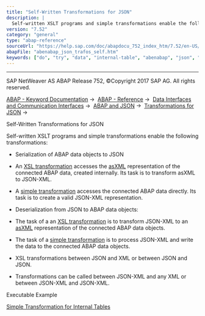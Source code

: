 ```yaml
---
title: "Self-Written Transformations for JSON"
description: |
  Self-written XSLT programs and simple transformations enable the following transformations: -   Serialization of ABAP data objects to JSON -   An XSL transformation(https://help.sap.com/doc/abapdocu_752_index_htm/7.52/en-US/abenabap_xslt.htm) accesses the asXML(https://help.sap.com/doc/abapdocu_
version: "7.52"
category: "general"
type: "abap-reference"
sourceUrl: "https://help.sap.com/doc/abapdocu_752_index_htm/7.52/en-US/abenabap_json_trafos_self.htm"
abapFile: "abenabap_json_trafos_self.htm"
keywords: ["do", "try", "data", "internal-table", "abenabap", "json", "trafos", "self"]
---
```


* * *

SAP NetWeaver AS ABAP Release 752, ©Copyright 2017 SAP AG. All rights reserved.

[ABAP - Keyword Documentation](https://help.sap.com/doc/abapdocu_752_index_htm/7.52/en-US/abenabap.htm) →  [ABAP - Reference](https://help.sap.com/doc/abapdocu_752_index_htm/7.52/en-US/abenabap_reference.htm) →  [Data Interfaces and Communication Interfaces](https://help.sap.com/doc/abapdocu_752_index_htm/7.52/en-US/abenabap_data_communication.htm) →  [ABAP and JSON](https://help.sap.com/doc/abapdocu_752_index_htm/7.52/en-US/abenabap_json.htm) →  [Transformations for JSON](https://help.sap.com/doc/abapdocu_752_index_htm/7.52/en-US/abenabap_json_trafos.htm) → 

Self-Written Transformations for JSON

Self-written XSLT programs and simple transformations enable the following transformations:

-   Serialization of ABAP data objects to JSON

-   An [XSL transformation](https://help.sap.com/doc/abapdocu_752_index_htm/7.52/en-US/abenabap_xslt.htm) accesses the [asXML](https://help.sap.com/doc/abapdocu_752_index_htm/7.52/en-US/abenasxml_glosry.htm "Glossary Entry") representation of the connected ABAP data, created internally. Its task is to transform asXML to JSON-XML.

-   A [simple transformation](https://help.sap.com/doc/abapdocu_752_index_htm/7.52/en-US/abenabap_st.htm) accesses the connected ABAP data directly. Its task is to create a valid JSON-XML representation.

-   Deserialization from JSON to ABAP data objects:

-   The task of a an [XSL transformation](https://help.sap.com/doc/abapdocu_752_index_htm/7.52/en-US/abenabap_xslt.htm) is to transform JSON-XML to an [asXML](https://help.sap.com/doc/abapdocu_752_index_htm/7.52/en-US/abenasxml_glosry.htm "Glossary Entry") representation of the connected ABAP data objects.

-   The task of a [simple transformation](https://help.sap.com/doc/abapdocu_752_index_htm/7.52/en-US/abenabap_st.htm) is to process JSON-XML and write the data to the connected ABAP data objects.

-   XSL transformations between JSON and XML or between JSON and JSON.

-   Transformations can be called between JSON-XML and any XML or between JSON-XML and JSON-XML.

Executable Example

[Simple Transformation for Internal Tables](https://help.sap.com/doc/abapdocu_752_index_htm/7.52/en-US/abenabap_st_json_table_abexa.htm)